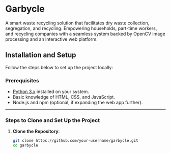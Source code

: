 # Garbycle
A smart waste recycling solution that facilitates dry waste collection, segregation, and recycling. Empowering households, part-time workers, and recycling companies with a seamless system backed by OpenCV image processing and an interactive web platform.

## Installation and Setup

Follow the steps below to set up the project locally:

### Prerequisites

- [Python 3.x](https://www.python.org/downloads/) installed on your system.
- Basic knowledge of HTML, CSS, and JavaScript.
- Node.js and npm (optional, if expanding the web app further).

---

### Steps to Clone and Set Up the Project

1. **Clone the Repository**:
   ```bash
   git clone https://github.com/your-username/garbycle.git
   cd garbycle
